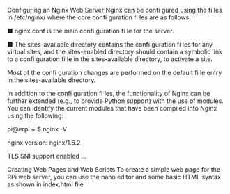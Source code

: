Configuring an Nginx Web Server
Nginx can be confi gured using the fi les in /etc/nginx/ where the core confi
guration fi les are as follows:

■ nginx.conf is the main confi guration fi le for the server.

■ The sites-available directory contains the confi guration fi les for any
virtual sites, and the sites-enabled directory should contain a symbolic
link to a confi guration fi le in the sites-available directory, to activate
a site.

Most of the confi guration changes are performed on the default
fi le entry in the sites-available directory.

In addition to the confi guration fi les, the functionality of Nginx can be further
extended (e.g., to provide Python support) with the use of modules. You
can identify the current modules that have been compiled into Nginx using
the following:

pi@erpi ~ $ nginx -V

nginx version: nginx/1.6.2

TLS SNI support enabled ...

Creating Web Pages and Web Scripts
To create a simple web page for the RPi web server, you can use the nano editor
and some basic HTML syntax as shown in index.html file
